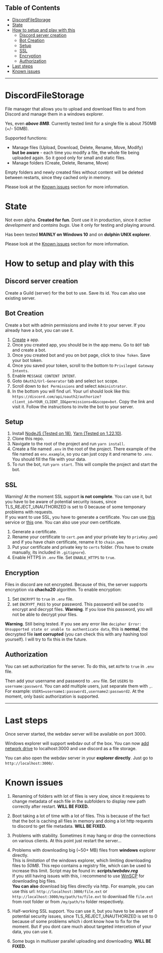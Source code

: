 ## Table of Contents
- [ DiscordFileStorage](#discordfilestorage)
- [ State](#state)
- [ How to setup and play with this](#how-to-setup-and-play-with-this)
   - [ Discord server creation](#discord-server-creation)
   - [ Bot Creation](#bot-creation)
   - [ Setup](#setup)
   - [ SSL](#ssl)
   - [ Encryption](#encryption)
   - [ Authorization](#authorization)
- [ Last steps](#last-steps)
- [ Known issues](#known-issues)
---


# DiscordFileStorage
File manager that allows you to upload and download files to and from Discord and manage them in a windows explorer. 

Yes, even ***above 8MB***. Currently tested limit for a single file is about 750MB (+/- 50MB).

Supported functions: 
- Manage files (Upload, Download, Delete, Rename, Move, Modify) \
**but be aware** - each time you modify a file, the whole file being uploaded again. So it good only for small and static files. 
- Manage folders (Create, Delete, Rename, Move)

Empty folders and newly created files without content will be deleted between restarts, since they cached only in memory.  

Please look at the [Known issues](#known-issues) section for more information.

# State
Not even alpha. **Created for fun**. Dont use it in production, since it *active development* and *contains bugs*.  Use it only for testing and playing around.

Has been tested __MAINLY on Windows 10__ and on __dolphin UNIX explorer__.

Please look at the [Known issues](#known-issues) section for more information.

# How to setup and play with this

## Discord server creation
Create a Guild (server) for the bot to use. Save its id. You can also use existing server.

## Bot Creation
Create a bot with admin permissions and invite it to your server. If you already have a bot, you can use it.
1. [Create](https://discord.com/developers/applications) a app.
3. Once you created app, you should be in the app menu. Go to ``BOT`` tab and create a bot.
2. Once you created bot and you on bot page, click to ```Show Token```. Save your bot token.
4. Once you saved your token, scroll to the bottom to ``Privileged Gateway Intents``. 
5. Enable ``MESSAGE CONTENT INTENT``. 
6. Goto ``OAuth2/Url-Generator`` tab and select ``bot`` scope.
7. Scroll down to ``Bot Permissions`` and select ``Administrator``.
8. In the bottom you will find url.  Your url should look like this: ``https://discord.com/api/oauth2/authorize?client_id=YOUR_CLIENT_ID&permissions=8&scope=bot``.
Copy the link and visit it. Follow the instructions to invite the bot to your server.

## Setup
1. Install [NodeJS (Tested on 18)](https://nodejs.org/en/), [Yarn (Tested on 1.22.10)](https://yarnpkg.com/).
2. Clone this repo.
3. Navigate to the root of the project and run ``yarn install``.
4. Create a file named ``.env`` in the root of the project. There example of the file named as ``env.example``, so you can just copy it and rename to ```.env```. You should fill the file with your data.
5. To run the bot, run ``yarn start``. This will compile the project and start the bot.

## SSL
Warning! At the moment SSL support **is not complete**. You can use it, but you have to be aware of potential security issues, since TLS_REJECT_UNAUTHORIZED is set to 0 because of some temponary problems with requests. \
If you want to use SSL, you have to generate a certificate. You can use [this](https://www.sslforfree.com/) service or [this](https://letsencrypt.org/) one. You can also use your own certificate. 


1. Generate a certificate.
2. Rename your certificate to ``cert.pem`` and your private key to ``privKey.pem``) and if you have chain certificate, rename it to ``chain.pem``.
3. Put your certificate and private key to ``certs`` folder. (You have to create manually, its included in ``.gitignore``).
4. Enable HTTPS in ``.env`` file. Set ``ENABLE_HTTPS`` to ``true``.

## Encryption
Files in discord are not encrypted. Because of this, the server supports encryption via __chacha20__ algorithm. 
To enable encryption:
1. Set ``ENCRYPT`` to ``true`` in ``.env`` file.
2. set ``ENCRYPT_PASS`` to your password. This password will be used to encrypt and decrypt files. **Warning**. If you lose this password, you will not be able to decrypt your files.



**Warning**. Still being tested. If you see any error like ``decipher Error: Unsupported state or unable to authenticate data``, this is **normal**, the decrypted file **isnt corrupted** (you can check this with any hashing tool yourself).  I will try to fix this in the future.

## Authorization
You can set authorization for the server. To do this, set ``AUTH`` to ``true`` in ``.env`` file.

Then add your username and password to ``.env`` file. Set ``USERS`` to ``username:password``. You can add multiple users, just separate them with ``,``. For example: ``USERS=username1:password1,username2:password2``. At the moment, only basic authorization is supported. 


___
# Last steps
Once server started, the webdav server will be available on port 3000. 

Windows explorer will support webdav out of the box. You can now [add network drive](https://www.maketecheasier.com/map-webdav-drive-windows10/) to localhost:3000 and use discord as a file storage.

You can also open the webdav server in your **explorer directly**. Just go to ``http://localhost:3000/``.

# Known issues


1. Renaming of folders with lot of files is very slow, since it requieres to change metadata of each file in the subfolders to display new path correctly after restart.  **WILL BE FIXED.**

2. Boot taking a lot of time with a lot of files. This is because of the fact that the bot is caching all files in memory and doing a lot http requests to discord to get file metadata. **WILL BE FIXED.**


3. Problems with stability. Sometimes it may hang or drop the connections on various clients. At this point just restart the server...


4. Problems with downloading big (~50+ MB) files from **windows** explorer directly. \
This is *limitation* of the windows explorer, which limiting downloading files to *50MB*. This repo contains a registry file, which can be used to increase this limit. Script may be found in: ***scripts/webdav.reg*** \
If you still having issues with this, i recommend to use [WinSCP](https://winscp.net/eng/index.php) for downloading big files. \
**You can also** download big files directly via http. For example, you can use this url: ``http://localhost:3000/file.ext`` or ``http://localhost:3000/my/path/to/file.ext`` to download file ``file.ext`` from root folder or from ``/my/path/to`` folder respectively.


5. Half-working SSL support. You can use it, but you have to be aware of potential security issues, since TLS_REJECT_UNAUTHORIZED is set to 0 because of some problems which i dont know how to fix for the moment. But if you dont care much about targeted intercetion of your data, you can use it. 

6. Some bugs in multiuser parallel uploading and downloading. **WILL BE FIXED.**